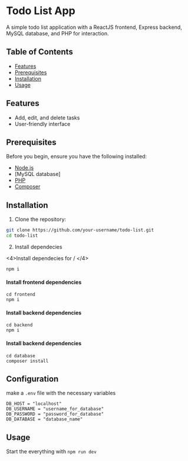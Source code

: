 # Todo List App

A simple todo list application with a ReactJS frontend, Express backend, MySQL database, and PHP for interaction.

## Table of Contents

- [Features](#features)
- [Prerequisites](#prerequisites)
- [Installation](#installation)
- [Usage](#usage)

## Features

- Add, edit, and delete tasks
- User-friendly interface

## Prerequisites

Before you begin, ensure you have the following installed:

- [Node.js](https://nodejs.org/)
- [MySQL database]
- [PHP](https://www.php.net/)
- [Composer](https://getcomposer.org/)

## Installation

1. Clone the repository:

```bash
git clone https://github.com/your-username/todo-list.git
cd todo-list
```

2. Install dependecies

<4>Install dependecies for / </4>
``` 
npm i
```

<h4>Install frontend dependencies</h4>

```
cd frontend
npm i
```

<h4>Install backend dependencies</h4>

```
cd backend
npm i
```

<h4>Install backend dependencies</h4>

```
cd database
composer install
```

## Configuration

make a `.env` file with the necessary variables

```
DB_HOST = "localhost"
DB_USERNAME = "username_for_database"
DB_PASSWORD = "password_for_database"
DB_DATABASE = "database_name"
```

## Usage

Start the everything with `npm run dev`

